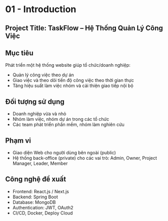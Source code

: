 # 01 - Introduction

## Project Title: TaskFlow – Hệ Thống Quản Lý Công Việc

## Mục tiêu
Phát triển một hệ thống website giúp tổ chức/doanh nghiệp:
- Quản lý công việc theo dự án
- Giao việc và theo dõi tiến độ công việc theo thời gian thực
- Tăng hiệu suất làm việc nhóm và cải thiện giao tiếp nội bộ

## Đối tượng sử dụng
- Doanh nghiệp vừa và nhỏ
- Nhóm làm việc, nhóm dự án trong các tổ chức
- Các team phát triển phần mềm, nhóm làm nghiên cứu

## Phạm vi
- Giao diện Web cho người dùng bên ngoài (public)
- Hệ thống back-office (private) cho các vai trò: Admin, Owner, Project Manager, Leader, Member

## Công nghệ đề xuất
- Frontend: React.js / Next.js
- Backend: Spring Boot
- Database: MongoDB
- Authentication: JWT, OAuth2
- CI/CD, Docker, Deploy Cloud
